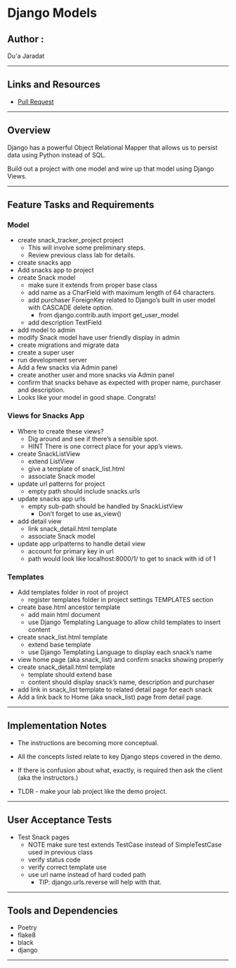 #  Django Models

## Author : 

Du'a Jaradat

---

## Links and Resources

- [Pull Request](https://github.com/duajaradat/django-models/pull/1)

---


## Overview

Django has a powerful Object Relational Mapper that allows us to persist data using Python instead of SQL.

Build out a project with one model and wire up that model using Django Views.

---
## Feature Tasks and Requirements

### Model

 - create snack_tracker_project project
     - This will involve some preliminary steps.
     - Review previous class lab for details.
 - create snacks app
 - Add snacks app to project
 - create Snack model
     - make sure it extends from proper base class
     - add name as a CharField with maximum length of 64 characters.
     - add purchaser ForeignKey related to Django’s built in user model with CASCADE delete option.
         - from django.contrib.auth import get_user_model
     - add description TextField
 - add model to admin
 - modify Snack model have user friendly display in admin
 - create migrations and migrate data
 - create a super user
 - run development server
 - Add a few snacks via Admin panel
 - create another user and more snacks via Admin panel
 - confirm that snacks behave as expected with proper name, purchaser and description.
 - Looks like your model in good shape. Congrats!

### Views for Snacks App

 - Where to create these views?
     - Dig around and see if there’s a sensible spot.
     - HINT There is one correct place for your app’s views.
 - create SnackListView
     - extend ListView
     - give a template of snack_list.html
     - associate Snack model
 - update url patterns for project
     - empty path should include snacks.urls
 - update snacks app urls
     - empty sub-path should be handled by SnackListView
         - Don’t forget to use as_view()
 - add detail view
     - link snack_detail.html template
     - associate Snack model
 - update app urlpatterns to handle detail view
     - account for primary key in url
     - path would look like localhost:8000/1/ to get to snack with id of 1

### Templates

- Add templates folder in root of project
     - register templates folder in project settings TEMPLATES section
- create base.html ancestor template
     - add main html document
     - use Django Templating Language to allow child templates to insert content
 - create snack_list.html template
     - extend base template
     - use Django Templating Language to display each snack’s name
 - view home page (aka snack_list) and confirm snacks showing properly
 - create snack_detail.html template
     - template should extend base
     - content should display snack’s name, description and purchaser
 - add link in snack_list template to related detail page for each snack
 - Add a link back to Home (aka snack_list) page from detail page.

---

## Implementation Notes

 - The instructions are becoming more conceptual.

 - All the concepts listed relate to key Django steps covered in the demo.

 - If there is confusion about what, exactly, is required then ask the client (aka the instructors.)

 - TLDR - make your lab project like the demo project.

--- 

## User Acceptance Tests

- Test Snack pages
     - NOTE make sure test extends TestCase instead of SimpleTestCase used in previous class
     - verify status code
     - verify correct template use
     - use url name instead of hard coded path
         - TIP: django.urls.reverse will help with that.

---

## Tools and Dependencies

- Poetry
- flake8
- black
- django

---